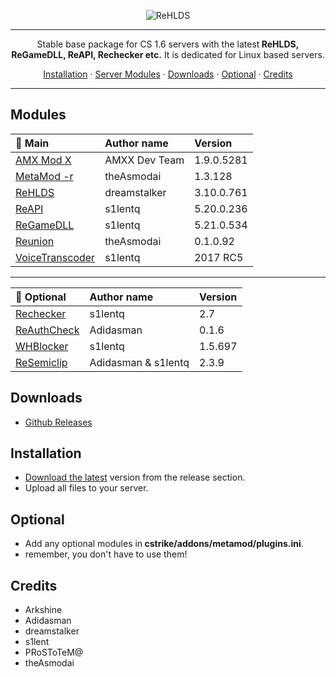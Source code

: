 <p align="center">
	<img align="center" src="https://user-images.githubusercontent.com/5860435/111066129-040e5e00-84f0-11eb-9e1f-7a7e8611da2b.png" alt="ReHLDS"/>
  </a>
</p>

---

<p align="center">Stable base package for CS 1.6 servers with the latest<b> ReHLDS, ReGameDLL, ReAPI, Rechecker etc.</b>
  It is dedicated for Linux based servers.</p>

<p align="center">
  <a href="#installation">Installation</a> ·
  <a href="#modules">Server Modules</a> ·
  <a href="#downloads">Downloads</a> ·
  <a href="#optional">Optional</a> ·
  <a href="#credits">Credits</a>
</p>

---

## Modules


| 📁 Main                                                                  | Author name            | Version     |
|:-----------------------------------------------                                   |:----------------------|:-------------|
| [AMX Mod X](https://www.amxmodx.org/amxxdrop/1.9/)                                | AMXX Dev Team         | 1.9.0.5281   |
| [MetaMod -r](https://github.com/theAsmodai/metamod-r)                             | theAsmodai            | 1.3.128      |
| [ReHLDS](https://github.com/dreamstalker/rehlds/)                                 | dreamstalker          | 3.10.0.761   |
| [ReAPI](https://github.com/s1lentq/reapi)      								                    | s1lentq               | 5.20.0.236   |
| [ReGameDLL](https://github.com/s1lentq/ReGameDLL_CS)                              | s1lentq               | 5.21.0.534   |
| [Reunion](https://cs.rin.ru/forum/viewtopic.php?f=29&t=69235)                     | theAsmodai            | 0.1.0.92     |
| [VoiceTranscoder](https://www.dedicated-server.ru/vbb/showthread.php?t=26550)     | s1lentq               | 2017 RC5     |

---

| 📂 Optional                                                              | Author name            | Version     |
|:-----------------------------------------------                                   |:----------------------|:-------------|
| [Rechecker](https://dev-cs.ru/resources/72/download)                              | s1lentq               | 2.7          |
| [ReAuthCheck](https://dev-cs.ru/resources/63/download)                            | Adidasman             | 0.1.6        |
| [WHBlocker](https://dev-cs.ru/resources/76/download)                              | s1lentq               | 1.5.697      |
| [ReSemiclip](https://dev-cs.ru/resources/71/download)                             | Adidasman & s1lentq   | 2.3.9        |


## Downloads
- [Github Releases](https://github.com/PawelCode/BasePack/releases/latest)

## Installation

- [Download the latest](https://github.com/PawelCode/BasePack/releases/latest) version from the release section.
- Upload all files to your server.

## Optional

- Add any optional modules in<b> cstrike/addons/metamod/plugins.ini</b>.
- remember, you don't have to use them!

## Credits
- Arkshine
- Adidasman
- dreamstalker
- s1lent
- PRoSToTeM@
- theAsmodai